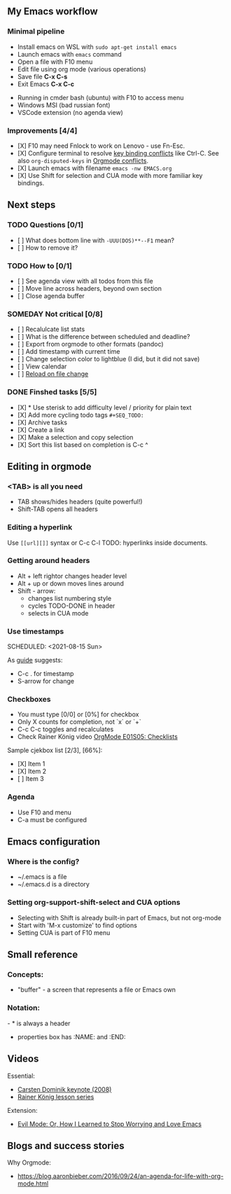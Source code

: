 ## My Emacs workflow

### Minimal pipeline

  - Install emacs on WSL with `sudo apt-get install emacs`
  - Launch emacs with `emacs` command
  - Open a file with F10 menu
  - Edit file using org mode (various operations)
  - Save file **C-x C-s**
  - Exit Emacs **C-x C-c**

<div class="INSTALL drawer">

  - Running in cmder bash (ubuntu) with F10 to access menu
  - Windows MSI (bad russian font)
  - VSCode extension (no agenda view)

</div>

### Improvements \[4/4\]

  - \[X\] F10 may need Fnlock to work on Lenovo - use Fn-Esc.
  - \[X\] Configure terminal to resolve [key binding
    conflicts](https://emacs.stackexchange.com/questions/68105/how-to-use-ctrl-c-on-wsl-key-binding-conflict)
    like Ctrl-C. See also `org-disputed-keys` in [Orgmode
    conflicts](https://orgmode.org/manual/Conflicts.html).
  - \[X\] Launch emacs with filename `emacs -nw EMACS.org`
  - \[X\] Use Shift for selection and CUA mode with more familiar key
    bindings.

## Next steps

### TODO Questions \[0/1\]

  - \[ \] What does bottom line with `-UUU(DOS)**--F1` mean?
  - \[ \] How to remove it?

### TODO How to \[0/1\]

  - \[ \] See agenda view with all todos from this file
  - \[ \] Move line across headers, beyond own section
  - \[ \] Close agenda buffer

### SOMEDAY Not critical \[0/8\]

  - \[ \] Recalulcate list stats
  - \[ \] What is the difference between scheduled and deadline?
  - \[ \] Export from orgmode to other formats (pandoc)
  - \[ \] Add timestamp with current time
  - \[ \] Change selection color to lightblue (I did, but it did not
    save)
  - \[ \] View calendar
  - \[ \] [Reload on file
    change](https://emacs.stackexchange.com/questions/169/how-do-i-reload-a-file-in-a-buffer?newreg=a3feb7dd0515464f962f420449b8f1a5)

### DONE Finshed tasks \[5/5\]

  - \[X\] \* Use sterisk to add difficulty level / priority for plain
    text
  - \[X\] Add more cycling todo tags `#+SEQ_TODO:`
  - \[X\] Archive tasks
  - \[X\] Create a link
  - \[X\] Make a selection and copy selection
  - \[X\] Sort this list based on completion is C-c ^

## Editing in orgmode

### \<TAB\> is all you need

  - TAB shows/hides headers (quite powerful\!)
  - Shift-TAB opens all headers

### Editing a hyperlink

Use `[[url][]]` syntax or C-c C-l TODO: hyperlinks inside documents.

### Getting around headers

  - Alt + left rightor changes header level
  - Alt + up or down moves lines around
  - Shift - arrow:
      - changes list numbering style
      - cycles TODO-DONE in header
      - selects in CUA mode

### Use timestamps

SCHEDULED: \<2021-08-15 Sun\>

As
[guide](https://orgmode.org/guide/Creating-Timestamps.html#Creating-Timestamps)
suggests:

  - C-c . for timestamp
  - S-arrow for change

### Checkboxes

  - You must type \[0/0\] or \[0%\] for checkbox
  - Only X counts for completion, not \`x\` or \`+\`
  - C-c C-c toggles and recalculates
  - Check Rainer König video [OrgMode E01S05:
    Checklists](https://www.youtube.com/watch?v=gvgfmED8RD4&list=PLVtKhBrRV_ZkPnBtt_TD1Cs9PJlU0IIdE&index=5&t=444s)

Sample cjekbox list \[2/3\], \[66%\]:

  - \[X\] Item 1
  - \[X\] Item 2
  - \[ \] Item 3

### Agenda

  - Use F10 and menu
  - C-a must be configured

## Emacs configuration

### Where is the config?

  - \~/.emacs is a file
  - \~/.emacs.d is a directory

### Setting org-support-shift-select and CUA options

  - Selecting with Shift is already built-in part of Emacs, but not
    org-mode
  - Start with 'M-x customize' to find options
  - Setting CUA is part of F10 menu

## Small reference

### Concepts:

  - "buffer" - a screen that represents a file or Emacs own

### Notation:

\- \* is always a header

  - properties box has :NAME: and :END:

## Videos

Essential:

  - [Carsten Dominik keynote
    (2008)](https://www.youtube.com/watch?v=oJTwQvgfgMM)
  - [Rainer König lesson
    series](https://www.youtube.com/playlist?list=PLVtKhBrRV_ZkPnBtt_TD1Cs9PJlU0IIdE)

Extension:

  - [Evil Mode: Or, How I Learned to Stop Worrying and Love
    Emacs](https://www.youtube.com/watch?v=JWD1Fpdd4Pc)

## Blogs and success stories

Why Orgmode:

  - <https://blog.aaronbieber.com/2016/09/24/an-agenda-for-life-with-org-mode.html>
